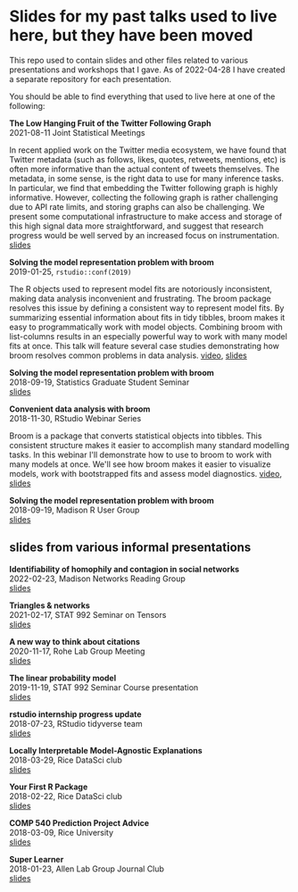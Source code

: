 # Slides for my past talks used to live here, but they have been moved

This repo used to contain slides and other files related to various presentations and workshops that I gave. As of 2022-04-28 I have created a separate repository for each presentation.

You should be able to find everything that used to live here at one of the following:

**The Low Hanging Fruit of the Twitter Following Graph**  
2021-08-11 Joint Statistical Meetings

In recent applied work on the Twitter media ecosystem, we have found that Twitter metadata (such as follows, likes, quotes, retweets, mentions, etc) is often more informative than the actual content of tweets themselves. The metadata, in some sense, is the right data to use for many inference tasks. In particular, we find that embedding the Twitter following graph is highly informative. However, collecting the following graph is rather challenging due to API rate limits, and storing graphs can also be challenging. We present some computational infrastructure to make access and storage of this high signal data more straightforward, and suggest that research progress would be well served by an increased focus on instrumentation. [slides](https://github.com/alexpghayes/JSM2021)

**Solving the model representation problem with broom**  
2019-01-25, `rstudio::conf(2019)`  

The R objects used to represent model fits are notoriously inconsistent, making data analysis inconvenient and frustrating. The broom package resolves this issue by defining a consistent way to represent model fits. By summarizing essential information about fits in tidy tibbles, broom makes it easy to programmatically work with model objects. Combining broom with list-columns results in an especially powerful way to work with many model fits at once. This talk will feature several case studies demonstrating how broom resolves common problems in data analysis. [video](https://resources.rstudio.com/rstudio-conf-2019/solving-the-model-representation-problem-with-broom), [slides](https://github.com/alexpghayes/rstudioconf2019-broom-talk)

**Solving the model representation problem with broom**  
2018-09-19, Statistics Graduate Student Seminar  
[slides](https://github.com/alexpghayes/sgsa-seminar-broom-talk)

**Convenient data analysis with broom**  
2018-11-30, RStudio Webinar Series  

Broom is a package that converts statistical objects into tibbles. This consistent structure makes it easier to accomplish many standard modelling tasks. In this webinar I'll demonstrate how to use to broom to work with many models at once. We'll see how broom makes it easier to visualize models, work with bootstrapped fits and assess model diagnostics. [video](https://resources.rstudio.com/webinars/convenient-analysis-with-broom-alex-hayes), [slides](https://github.com/alexpghayes/rstudio-webinar-broom)

**Solving the model representation problem with broom**  
2018-09-19, Madison R User Group  
[slides](https://github.com/alexpghayes/madison-r-user-group-broom-talk)

## slides from various informal presentations

**Identifiability of homophily and contagion in social networks**  
2022-02-23, Madison Networks Reading Group  
[slides](https://github.com/alexpghayes/2022-02-23-networks-reading-contagion)

**Triangles & networks**  
2021-02-17, STAT 992 Seminar on Tensors  
[slides](https://github.com/alexpghayes/stat992-tensor-seminar-triangles-slides)

**A new way to think about citations**  
2020-11-17, Rohe Lab Group Meeting  
[slides](https://github.com/alexpghayes/rohe-lab-citation-impute-slides)

**The linear probability model**  
2019-11-19, STAT 992 Seminar Course presentation  
[slides](https://github.com/alexpghayes/linear-probability-model)

**rstudio internship progress update**  
2018-07-23, RStudio tidyverse team  
[slides](https://github.com/alexpghayes/rstudio-internship-broom-progress-update)

**Locally Interpretable Model-Agnostic Explanations**  
2018-03-29, Rice DataSci club  
[slides](https://github.com/alexpghayes/rice-data-sci-lime-talk)

**Your First R Package**  
2018-02-22, Rice DataSci club  
[slides](https://github.com/alexpghayes/rice-data-sci-first-r-package-workshop)

**COMP 540 Prediction Project Advice**  
2018-03-09, Rice University  
[slides](https://github.com/alexpghayes/comp540-kaggle-project-advice)

**Super Learner**  
2018-01-23, Allen Lab Group Journal Club  
[slides](https://github.com/alexpghayes/allen-journal-club-superlearner-slides)
